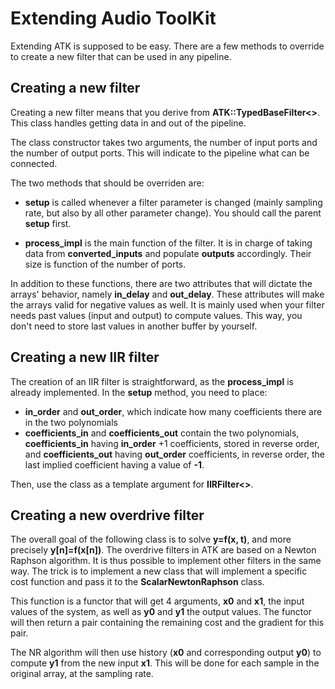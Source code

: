 Extending Audio ToolKit
=======================

Extending ATK is supposed to be easy. There are a few methods to override to
create a new filter that can be used in any pipeline.

Creating a new filter
---------------------

Creating a new filter means that you derive from **ATK::TypedBaseFilter<>**.
This class handles getting data in and out of the pipeline.

The class constructor takes two arguments, the number of input ports and the
number of output ports. This will indicate to the pipeline what can be
connected.

The two methods that should be overriden are:

* **setup** is called whenever a filter parameter is changed (mainly sampling rate, but also by all other parameter change). You should call the parent **setup** first.

* **process_impl** is the main function of the filter. It is in charge of taking data from **converted_inputs** and populate **outputs** accordingly. Their size is function of the number of ports.

In addition to these functions, there are two attributes that will dictate the
arrays' behavior, namely **in_delay** and **out_delay**. These attributes will
make the arrays valid for negative values as well. It is mainly used when your
filter needs past values (input and output) to compute values. This way, you
don't need to store last values in another buffer by yourself.

Creating a new IIR filter
-------------------------

The creation of an IIR filter is straightforward, as the **process_impl** is
already implemented. In the **setup** method, you need to place:

* **in_order** and **out_order**, which indicate how many coefficients there are in the two polynomials
* **coefficients_in** and **coefficients_out** contain the two polynomials, **coefficients_in** having **in_order** +1 coefficients, stored in reverse order, and **coefficients_out** having **out_order** coefficients, in reverse order, the last implied coefficient having a value of **-1**.

Then, use the class as a template argument for **IIRFilter<>**.

Creating a new overdrive filter
-------------------------------

The overall goal of the following class is to solve **y=f(x, t)**, and more
precisely **y[n]=f(x[n])**. The overdrive filters in ATK are based on a Newton
Raphson algorithm. It is thus possible to implement other filters in the same
way. The trick is to implement a new class that will implement a specific cost
function and pass it to the **ScalarNewtonRaphson** class.

This function is a functor that will get 4 arguments, **x0** and **x1**, the
input values of the system, as well as **y0** and **y1** the output values. The
functor will then return a pair containing the remaining cost and the gradient
for this pair.

The NR algorithm will then use history (**x0** and corresponding output **y0**)
to compute **y1** from the new input **x1**. This will be done for each sample
in the original array, at the sampling rate.
